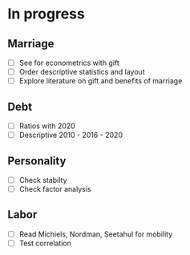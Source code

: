 # In progress

## Marriage
  - [ ] See for econometrics with gift
  - [ ] Order descriptive statistics and layout
  - [ ] Explore literature on gift and benefits of marriage
## Debt
  - [ ] Ratios with 2020
  - [ ] Descriptive 2010 - 2016 - 2020
## Personality
  - [ ] Check stabilty
  - [ ] Check factor analysis
## Labor
  - [ ] Read Michiels, Nordman, Seetahul for mobility
  - [ ] Test correlation
